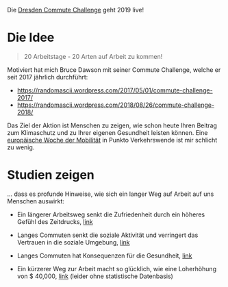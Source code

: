 Die [Dresden Commute Challenge](https://twitter.com/dresdencommute) geht 2019 live! 

# Die Idee

> 20 Arbeitstage - 20 Arten auf Arbeit zu kommen!

Motiviert hat mich Bruce Dawson mit seiner Commute Challenge, welche er seit 2017 jährlich durchführt:

- https://randomascii.wordpress.com/2017/05/01/commute-challenge-2017/
- https://randomascii.wordpress.com/2018/08/26/commute-challenge-2018/

Das Ziel der Aktion ist Menschen zu zeigen, wie schon heute Ihren Beitrag zum Klimaschutz und zu Ihrer eigenen Gesundheit leisten können. Eine [europäische Woche der Mobilität](http://www.dresden.de/de/stadtraum/umwelt/umwelt/klima-und-energie/klimaschutz/mobilitaetswoche.php) in Punkto Verkehrswende ist mir schlicht zu wenig. 

# Studien zeigen

... dass es profunde Hinweise, wie sich ein langer Weg auf Arbeit auf uns Menschen auswirkt:

- Ein längerer Arbeitsweg senkt die Zufriedenheit durch ein höheres Gefühl des Zeitdrucks, [link](https://uwaterloo.ca/recreation-and-leisure-studies/crunched-time-commuting-linked-lower-life-satisfaction)

- Langes Commuten senkt die soziale Aktivität und verringert das Vertrauen in die soziale Umgebung, [link](https://www.ncbi.nlm.nih.gov/pmc/articles/PMC4509867/)

- Langes Commuten hat Konsequenzen für die Gesundheit, [link](https://www.womenshealthmag.com/health/a19945469/commuting/)

- Ein kürzerer Weg zur Arbeit macht so glücklich, wie eine Loherhöhung von $ 40,000, [link](https://www.npr.org/2011/10/19/141514467/small-changes-can-help-you-thrive-happily) (leider ohne statistische Datenbasis)

